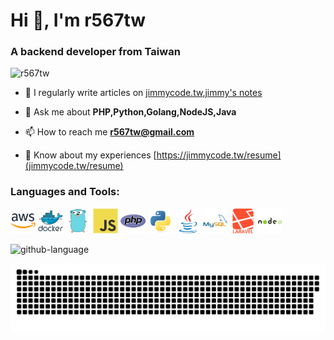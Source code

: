 # Hi 👋, I'm r567tw
### A backend developer from Taiwan

<p align="left"> <img src="https://komarev.com/ghpvc/?username=r567tw&label=Profile%20views&color=0e75b6&style=flat" alt="r567tw" /> </p>

- 📝 I regularly write articles on [jimmycode.tw](https://jimmycode.tw),[jimmy's notes](https://jimmynotes.netlify.app/)

- 💬 Ask me about **PHP,Python,Golang,NodeJS,Java**

- 📫 How to reach me **r567tw@gmail.com**

- 📄 Know about my experiences [https://jimmycode.tw/resume](jimmycode.tw/resume)

### Languages and Tools:
<p>

<img src="https://raw.githubusercontent.com/devicons/devicon/master/icons/amazonwebservices/amazonwebservices-original-wordmark.svg" width="40px" height="40px" alt="aws">
<img src="https://raw.githubusercontent.com/devicons/devicon/master/icons/docker/docker-original-wordmark.svg" width="40px" height="40px" alt="docker">
<img src="https://raw.githubusercontent.com/devicons/devicon/master/icons/go/go-original.svg" width="40px" height="40px" alt="go">
<img src="https://raw.githubusercontent.com/devicons/devicon/master/icons/javascript/javascript-original.svg" width="40px" height="40px" alt="javascript">
<img src="https://raw.githubusercontent.com/devicons/devicon/master/icons/php/php-original.svg" width="40px" height="40px" alt="php">
<img src="https://raw.githubusercontent.com/devicons/devicon/master/icons/python/python-original.svg" width="40px" height="40px" alt="python">
<img src="https://raw.githubusercontent.com/devicons/devicon/master/icons/java/java-original.svg" width="40px" height="40px" alt="java">
<img src="https://raw.githubusercontent.com/devicons/devicon/master/icons/mysql/mysql-original-wordmark.svg" width="40px" height="40px" alt="mysql">
<img src="https://raw.githubusercontent.com/devicons/devicon/master/icons/laravel/laravel-plain-wordmark.svg" width="40px" height="40px" alt="laravel">
<img src="https://raw.githubusercontent.com/devicons/devicon/master/icons/nodejs/nodejs-original-wordmark.svg" width="40px" height="40px" alt="nodejs">

</p>




![github-language](https://github-readme-stats.vercel.app/api/top-langs?username=r567tw&show_icons=true&layout=compact&hide=css,scss,html&theme=tokyonight)

![snake](https://raw.githubusercontent.com/r567tw/r567tw/snake/github-snake.svg)

<!-- <p>&nbsp;<img align="center" src="https://github-readme-stats.vercel.app/api?username=r567tw&show_icons=true&locale=en" alt="r567tw" /></p> -->
<!-- <p><img align="center" src="https://github-readme-streak-stats.herokuapp.com/?user=r567tw&" alt="r567tw" /></p> -->

<!--
**r567tw/r567tw** is a ✨ _special_ ✨ repository because its `README.md` (this file) appears on your GitHub profile.

Here are some ideas to get you started:

- 🔭 I’m currently working on ...
- 🌱 I’m currently learning ...
- 👯 I’m looking to collaborate on ...
- 🤔 I’m looking for help with ...
- 💬 Ask me about ...
- 📫 How to reach me: ...
- 😄 Pronouns: ...
- ⚡ Fun fact: ...
-->
